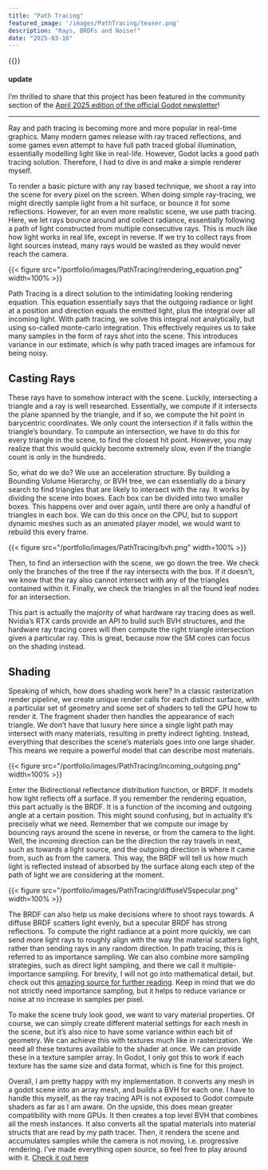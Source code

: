 ```yaml
---
title: "Path Tracing"
featured_image: '/images/PathTracing/teaser.png'
description: "Rays, BRDFs and Noise!"
date: "2025-03-16"
---
```


{{<youtube DDBWp8ck5fg>}}


#### update
I’m thrilled to share that this project has been featured in the community section of the [April 2025 edition of the official Godot newsletter](https://godot.news/archive/846f5b69-d9f4-4b79-9d2b-ced21327e213)!

---
  
Ray and path tracing is becoming more and more popular in real-time graphics. Many modern games release with ray traced reflections, and some games even attempt to have full path traced global illumination, essentially modelling light like in real-life.
However, Godot lacks a good path tracing solution. Therefore, I had to dive in and make a simple renderer myself.

To render a basic picture with any ray based technique, we shoot a ray into the scene for every pixel on the screen. When doing simple ray-tracing, we might directly sample light from a hit surface, or bounce it for some reflections. However, for an even more realistic scene, we use path tracing. Here, we let rays bounce around and collect radiance, essentially following a path of light constructed from multiple consecutive rays. This is much like how light works in real life, except in reverse. If we try to collect rays from light sources instead, many rays would be wasted as they would never reach the camera. 

{{< figure src="/portfolio/images/PathTracing/rendering_equation.png" width=100% >}}

Path Tracing is a direct solution to the intimidating looking rendering equation. This equation essentially says that the outgoing radiance or light at a position and direction equals the emitted light, plus the integral over all incoming light. With path tracing, we solve this integral not analytically, but using so-called monte-carlo integration. This effectively requires us to take many samples in the form of rays shot into the scene. This introduces variance in our estimate, which is why path traced images are infamous for being noisy.

## Casting Rays

These rays have to somehow interact with the scene. Luckily, intersecting a triangle and a ray is well researched. Essentially, we compute if it intersects the plane spanned by the triangle, and if so, we compute the hit point in barycentric coordinates. We only count the intersection if it falls within the triangle’s boundary. To compute an intersection, we have to do this for every triangle in the scene, to find the closest hit point. However, you may realize that this would quickly become extremely slow, even if the triangle count is only in the hundreds.

So, what do we do? We use an acceleration structure. By building a Bounding Volume Hierarchy, or BVH tree, we can essentially do a binary search to find triangles that are likely to intersect with the ray. It works by dividing the scene into boxes. Each box can be divided into two smaller boxes. This happens over and over again, until there are only a handful of triangles in each box. We can do this once on the CPU, but to support dynamic meshes such as an animated player model, we would want to rebuild this every frame. 

{{< figure src="/portfolio/images/PathTracing/bvh.png" width=100% >}}

Then, to find an intersection with the scene, we go down the tree. We check only the branches of the tree if the ray intersects with the box. If it doesn’t, we know that the ray also cannot intersect with any of the triangles contained within it. Finally, we check the triangles in all the found leaf nodes for an intersection.

This part is actually the majority of what hardware ray tracing does as well. Nvidia’s RTX cards provide an API to build such BVH structures, and the hardware ray tracing cores will then compute the right triangle intersection given a particular ray. This is great, because now the SM cores can focus on the shading instead.

## Shading

Speaking of which, how does shading work here? In a classic rasterization render pipeline, we create unique render calls for each distinct surface, with a particular set of geometry and some set of shaders to tell the GPU how to render it. The fragment shader then handles the appearance of each triangle. 
We don’t have that luxury here since a single light path may intersect with many materials, resulting in pretty indirect lighting. Instead, everything that describes the scene’s materials goes into one large shader. This means we require a powerful model that can describe most materials. 

{{< figure src="/portfolio/images/PathTracing/incoming_outgoing.png" width=100% >}}

Enter the Bidirectional reflectance distribution function, or BRDF. It models how light reflects off a surface. If you remember the rendering equation, this part actually is the BRDF. It is a function of the incoming and outgoing angle at a certain position. This might sound confusing, but in actuality it’s precisely what we need. 
Remember that we compute our image by bouncing rays around the scene in reverse, or from the camera to the light. Well, the incoming direction can be the direction the ray travels in next, such as towards a light source, and the outgoing direction is where it came from, such as from the camera. This way, the BRDF will tell us how much light is reflected instead of absorbed by the surface along each step of the path of light we are considering at the moment.

{{< figure src="/portfolio/images/PathTracing/diffuseVSspecular.png" width=100% >}}

The BRDF can also help us make decisions where to shoot rays towards. A diffuse BRDF scatters light  evenly, but a specular BRDF has strong reflections. 
To compute the right radiance at a point more quickly, we can send more light rays to roughly align with the way the material scatters light, rather than sending rays in any random direction. In path tracing, this is referred to as importance sampling. We can also combine more sampling strategies, such as direct light sampling, and there we call it multiple-importance sampling. For brevity, I will not go into mathematical detail, but check out this [amazing source for further reading](https://lisyarus.github.io/blog/posts/multiple-importance-sampling.html). Keep in mind that we do not strictly need importance sampling, but it helps to reduce variance or noise at no increase in samples per pixel.

To make the scene truly look good, we want to vary material properties. Of course, we can simply create different material settings for each mesh in the scene, but it’s also nice to have some variance within each bit of geometry. We can achieve this with textures much like in rasterization. We need all these textures available to the shader at once. We can provide these in a texture sampler array. In Godot, I only got this to work if each texture has the same size and data format, which is fine for this project.

Overall, I am pretty happy with my implementation. It converts any mesh in a godot scene into an array mesh, and builds a BVH for each one. I have to handle this myself, as the ray tracing API is not exposed to Godot compute shaders as far as I am aware. On the upside, this does mean greater compatibility with more GPUs. It then creates a top level BVH that combines all the mesh instances. It also converts all the spatial materials into material structs that are read by my path tracer. Then, it renders the scene and accumulates samples while the camera is not moving, i.e. progressive rendering. I’ve made everything open source, so feel free to play around with it.
[Check it out here](https://github.com/JorisAR/GDPathTracing)

